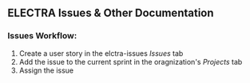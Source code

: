 ## ELECTRA Issues & Other Documentation

### Issues Workflow:
1. Create a user story in the elctra-issues *Issues* tab
2. Add the issue to the current sprint in the oragnization's *Projects* tab
3. Assign the issue
